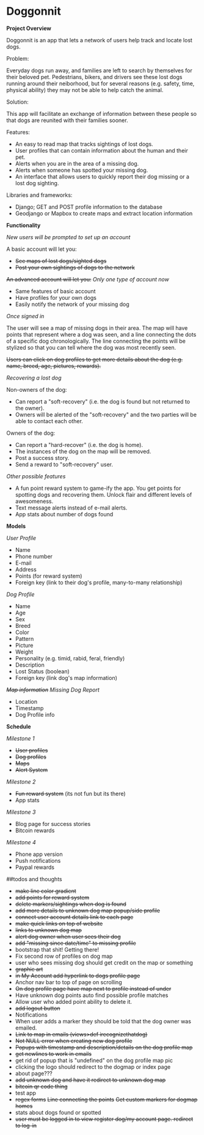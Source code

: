 

# Doggonnit

**Project Overview**

Doggonnit is an app that lets a network of users help track and locate lost dogs.

Problem:

Everyday dogs run away, and families are left to search by themselves for their beloved pet.
Pedestrians, bikers, and drivers see these lost dogs running around their neiborhood, but for several reasons
(e.g. safety, time, physical ability) they may not be able to help catch the animal.

Solution:

This app will facilitate an exchange of information between these people so that dogs are reunited with their families sooner.

Features:
- An easy to read map that tracks sightings of lost dogs.
- User profiles that can contain information about the human and their pet.
- Alerts when you are in the area of a missing dog.
- Alerts when someone has spotted your missing dog.
- An interface that allows users to quickly report their dog missing or a lost dog sighting.

Libraries and frameworks:
- Django; GET and POST profile information to the database
- Geodjango or Mapbox to create maps and extract location information

**Functionality**

*New users will be prompted to set up an account* 

A basic account will let you:
  -  ~~See maps of lost dogs/sighted dogs~~
  -  ~~Post your own sightings of dogs to the network~~
  
~~An advanced account will let you:~~ *Only one type of account now*
  - Same features of basic account
  - Have profiles for your own dogs
  - Easily notify the network of your missing dog
  
 *Once signed in*
 
 The user will see a map of missing dogs in their area.
 The map will have points that represent where a dog was seen,
 and a line connecting the dots of a specific dog chronologically. The line connecting the 
 points will be stylized so that you can tell where the dog was most recently seen.
        

 ~~Users can click on dog profiles to get more details about the dog (e.g. name, breed, age, pictures, rewards).~~
 
 *Recovering a lost dog*
 
 Non-owners of the dog:
 - Can report a "soft-recovery" (i.e. the dog is found but not returned to the owner).
 - Owners will be alerted of the "soft-recovery" and the two parties will be able to contact each other.
 
 Owners of the dog:
 - Can report a "hard-recover" (i.e. the dog is home).
 - The instances of the dog on the map will be removed.
 - Post a success story.
 - Send a reward to "soft-recovery" user.
 
 *Other possible features*
  - A fun point reward system to game-ify the app. You get points for spotting dogs and recovering them. Unlock flair and different levels of awesomeness.
  - Text message alerts instead of e-mail alerts.
  - App stats about number of dogs found
  
  **Models**
  
  *User Profile*
  - Name
  - Phone number
  - E-mail
  - Address
  - Points (for reward system)
  - Foreign key (link to their dog's profile, many-to-many relationship)
  
  *Dog Profile*
  - Name
  - Age
  - Sex
  - Breed
  - Color
  - Pattern
  - Picture
  - Weight
  - Personality (e.g. timid, rabid, feral, friendly) 
  - Description
  - Lost Status (boolean)
  - Foreign key (link dog's map information)
  
  ~~*Map information*~~ *Missing Dog Report*
  - Location
  - Timestamp
  - Dog Profile info
  
  **Schedule**
  
  *Milestone 1*
  - ~~User profiles~~
  - ~~Dog profiles~~
  - ~~Maps~~
  - ~~Alert System~~
  
  *Milestone 2*
  - ~~Fun reward system~~ (its not fun but its there)
  - App stats
  
  *Milestone 3*
  - Blog page for success stories 
  - Bitcoin rewards
  
  *Milestone 4*
  - Phone app version
  - Push notifications
  - Paypal rewards


##todos and thoughts
- ~~make line color gradient~~
- ~~add points for reward system~~
- ~~delete markers/sightings when dog is found~~
- ~~add more details to unknown dog map popup/side profile~~
- ~~connect user account details link to each page~~
- ~~make quick links on top of website~~
- ~~links to unknown dog map~~
- ~~alert dog owner when user sees their dog~~
- ~~add "missing since date/time" to missing profile~~
- bootstrap that shit! Getting there!
- Fix second row of profiles on dog map
- user who sees missing dog should get credit on the map or something
- ~~graphic art~~
- ~~in My Account add hyperlink to dogs profile page~~
- Anchor nav bar to top of page on scrolling
- ~~On dog profile page have map next to profile instead of under~~
- Have unknown dog points auto find possible profile matches
- Allow user who added point ability to delete it.
- ~~add logout button~~
- Notifications
- When user adds a marker they should be told that the dog owner was emailed.
- ~~Link to map in emails (views>def irecognizethatdog)~~
- ~~Not NULL error when creating new dog profile~~
- ~~Popups with timestamp and description/details on the dog profile map~~
- ~~get newlines to work in emails~~
- get rid of popup that is "undefined" on the dog profile map pic
- clicking the logo should redirect to the dogmap or index page
- about page???
- ~~add unknown dog and have it redirect to unknown dog map~~
- ~~bitcoin qr code thing~~
- test app
- ~~regex forms~~
~~Line connecting the points~~
~~Get custom markers for dogmap homes~~
- stats about dogs found or spotted
- ~~user must be logged in to view register dog/my account page. redirect to log-in~~